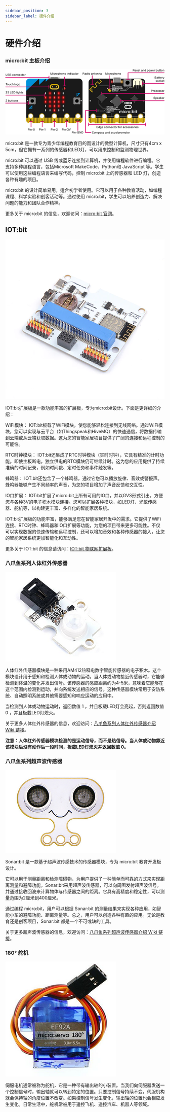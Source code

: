 ```yaml
---
sidebar_position: 3
sidebar_label: 硬件介绍
---
```


# 硬件介绍

### micro:bit 主板介绍

![](./images/microbit-smart-maker-kit-case02-01.png)

micro:bit 是一款专为青少年编程教育目的而设计的微型计算机，尺寸只有4cm x 5cm，但它拥有一系列的传感器和LED灯，可以用来控制和监测物理世界。

micro:bit 可以通过 USB 线或蓝牙连接到计算机，并使用编程软件进行编程。它支持多种编程语言，包括Microsoft MakeCode、Python和 JavaScript 等。学生可以使用这些编程语言来编写代码，控制 micro:bit 上的传感器和 LED 灯，创造各种有趣的项目。

micro:bit 的设计简单易用，适合初学者使用。它可以用于各种教育活动，如编程课程、科学实验和创客活动等。通过使用 micro:bit，学生可以培养创造力、解决问题的能力和团队合作精神。

更多关于 micro:bit 的信息，欢迎访问：[micro:bit 官网](https://microbit.org/)。

## IOT:bit

![](./images/hardware-introduction-01.png)

IOT:bit扩展板是一款功能丰富的扩展板，专为micro:bit设计。下面是更详细的介绍：

WiFi模块：
IOT:bit板载了WiFi模块，使您能够轻松连接到无线网络。通过WiFi模块，您可以实现与云平台（如Thingspeak和HiveMQ）的快速通信，将数据传输到云端或从云端获取数据。这为您的智能家居项目提供了广阔的连接和远程控制的可能性。

RTC时钟模块：
IOT:bit还集成了RTC时钟模块（实时时钟），它具有精准的计时功能。即使主板断电，独立供电的RTC模块仍可继续计时。这为您的应用提供了持续准确的时间记录，例如时间戳、定时任务和事件触发等。

蜂鸣器：
IOT:bit还包含了一个蜂鸣器，通过它您可以播放旋律、音效或警报声。蜂鸣器能够产生不同频率的声音，为您的项目增加了声音反馈和交互性。

IO口扩展：
IOT:bit扩展了micro:bit上所有可用的IO口，并以GVS形式引出，方便您与各种3V的电子积木模块连接。您可以扩展各种模块，如LED灯、光敏传感器、舵机等，以构建更丰富、多样化的智能家居系统。

IOT:bit扩展板的功能丰富，能够满足您在智能家居开发中的需求。它提供了WiFi连接、RTC时钟、蜂鸣器和IO口扩展等功能，为您的项目带来更多可能性。不仅可以实现数据的快速传输和远程控制，还可以增加音效和各种传感器的接入，让您的智能家居系统更加智能化和互动性。

更多关于 IOT:bit 的信息请访问：[IOT:bit 物联网扩展板](http://wiki.elecfreaks.com/en/microbit/expansion-board/iot-bit/)。

### 八爪鱼系列人体红外传感器

![](./images/microbit-smart-maker-kit-case03-01-3-1.png)

人体红外传感器模块是一种采用AM412热释电数字智能传感器的电子积木。这个模块设计用于感知和检测人体或动物的运动。当人体或动物接近传感器时，它能够检测到体温的变化并发出信号。该传感器的感应距离约为4-5米，意味着它能够在这个范围内检测到运动，并向系统发送相应的信号。这种传感器模块常用于安防系统、自动照明系统或其他需要感知和响应运动的应用中。

当检测到人体或动物运动时，返回数值 1 ，并且板载LED灯会亮起，否则返回数值 0 ，并且板载LED灯熄灭。

关于更多人体红外传感器的信息，欢迎访问：[八爪鱼系列人体红外传感器介绍 Wiki 链接](http://wiki.elecfreaks.com/en/microbit/sensor/octopus-sensors/sensor/octopus_ef04055/)。

**注意：人体红外传感器模块检测的是运动信号，而不是热信号。当人体或动物靠近该模块后没有动作后一段时间，板载LED灯熄灭并返回数值 0。**

### 八爪鱼系列超声波传感器

![](./images/microbit-smart-maker-kit-case03-01-3.png)

Sonar:bit 是一款基于超声波传感技术的传感器模块，专为 micro:bit 教育开发板设计。

它可以用于测量距离和检测障碍物，为用户提供了一种简单而可靠的方式来实现距离测量和避障功能。Sonar:bit采用超声波传感器，可以向周围发射超声波信号，并通过接收回波来计算物体与传感器之间的距离。它具有高精度和稳定性，可以测量范围为2厘米到400厘米。

通过编程 micro:bit，用户可以根据 Sonar:bit 的测量结果来实现各种应用，如智能小车的避障功能、距离测量等。总之，用户可以创造各种有趣的应用。无论是教育还是创客项目，Sonar:bit 都是一个不可或缺的工具。

关于更多超声波传感器的信息，欢迎访问：[八爪鱼系列超声波传感器介绍 Wiki 链接](http://wiki.elecfreaks.com/en/microbit/sensor/octopus-sensors/sensor/sonar_bit)。

### 180° 舵机

![](./images/microbit-smart-maker-kit-case03-01-4.png)

伺服电机通常被称为舵机，它是一种带有输出轴的小装置。当我们向伺服器发送一个控制信号时，输出轴就可以转到特定的位置。只要控制信号持续不变，伺服机构就会保持轴的角度位置不改变。如果控制信号发生变化，输出轴的位置也会相应发生变化。日常生活中，舵机常被用于遥控飞机、遥控汽车、机器人等领域。
